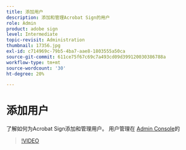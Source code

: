```yaml
---
title: 添加用户
description: 添加和管理Acrobat Sign的用户
role: Admin
product: adobe sign
level: Intermediate
topic-revisit: Administration
thumbnail: 17356.jpg
exl-id: c714969c-79b5-4ba7-aae8-1803555a50ca
source-git-commit: 611ce75f67c69c7a493cd09d399120030386788a
workflow-type: tm+mt
source-wordcount: '30'
ht-degree: 20%

---
```


# 添加用户

了解如何为Acrobat Sign添加和管理用户。 用户管理在 [Admin Console](https://adminconsole.adobe.com/)的

>[!VIDEO](https://video.tv.adobe.com/v/3419315?quality=12&learn=on&hidetitle=true)
